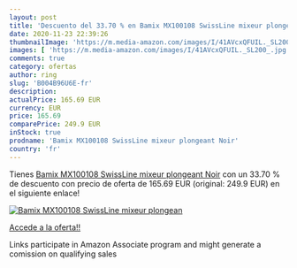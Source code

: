 ```yaml
---
layout: post
title: 'Descuento del 33.70 % en Bamix MX100108 SwissLine mixeur plongean'
date: 2020-11-23 22:39:26
thumbnailImage: 'https://m.media-amazon.com/images/I/41AVcxQFUIL._SL200_.jpg'
images: [ 'https://m.media-amazon.com/images/I/41AVcxQFUIL._SL200_.jpg' ]
comments: true
category: ofertas
author: ring
slug: 'B004B96U6E-fr'
description:
actualPrice: 165.69 EUR
currency: EUR
price: 165.69
comparePrice: 249.9 EUR
inStock: true
prodname: 'Bamix MX100108 SwissLine mixeur plongeant Noir'
country: 'fr'
---
```


Tienes [Bamix MX100108 SwissLine mixeur plongeant Noir](https://www.amazon.fr/dp/B004B96U6E/?tag=tolees0d-21) con un 33.70 % de descuento con precio de oferta de 165.69 EUR (original: 249.9 EUR) en el siguiente enlace!

[![Bamix MX100108 SwissLine mixeur plongean](https://m.media-amazon.com/images/I/41AVcxQFUIL._SL200_.jpg)](https://www.amazon.fr/dp/B004B96U6E/?tag=tolees0d-21)

[Accede a la oferta!!](https://www.amazon.fr/dp/B004B96U6E/?tag=tolees0d-21)

Links participate in Amazon Associate program and might generate a comission on qualifying sales


